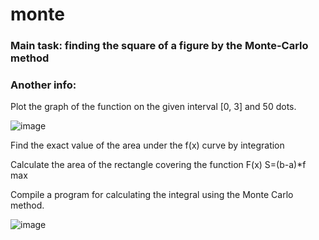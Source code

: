 # monte
### Main task: finding the  square of ​​a figure by the Monte-Carlo method


### Another info: 

Plot the graph of the function on the given interval [0, 3] and 50 dots.

![image](https://user-images.githubusercontent.com/63312656/188947166-b42b570f-3df1-4e8c-9854-a07dd2148902.png)

Find the exact value of the area under the f(x) curve by integration

Calculate the area of ​​the rectangle covering the function F(x) S=(b-a)*f max

Compile a program for calculating the integral using the Monte Carlo method.

![image](https://user-images.githubusercontent.com/63312656/188947272-56dedf50-f62f-49a5-bdc5-8de1afeacb05.png)

